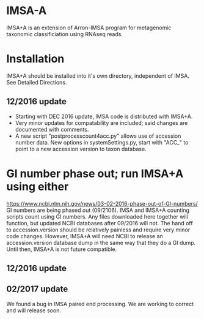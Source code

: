 # IMSA-A
IMSA+A is an extension of Arron-IMSA program for metagenomic taxonomic classificiation using RNAseq reads. 
# Installation
IMSA+A should be installed into it's own directory, independent of IMSA.
See Detailed Directions.
## 12/2016 update
* Starting with DEC 2016 update, IMSA code is distributed with IMSA+A.
* Very minor updates for compatability are included; said changes are documented with comments.
* A new script "postprocesscount4acc.py" allows use of accession number data.
New options in systemSettings.py, start with "ACC_" to point to a new accession version to taxon database.
# GI number phase out; run IMSA+A using either
https://www.ncbi.nlm.nih.gov/news/03-02-2016-phase-out-of-GI-numbers/
GI numbers are being phased out (09/2106).  IMSA and IMSA+A counting scripts count using GI numbers.
Any files downloaded here together will function, but updated NCBI databases after 09/2016 will not.
The hand off to accession.version should be relatively painless and require very minor code changes.  However, IMSA+A will need NCBI to release an accession.version database dump in the same way that they do a GI dump.  Until then, IMSA+A is not future compatible.
## 12/2016 update
## 02/2017 update
We found a bug in IMSA paired end processing.  We are working to correct and will release soon.
